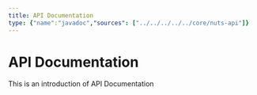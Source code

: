```yaml
---
title: API Documentation
type: {"name":"javadoc","sources": ["../../../../../core/nuts-api"]}
---
```



# API Documentation
This is an introduction of API Documentation
